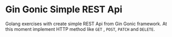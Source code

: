 # Gin Gonic Simple REST Api

Golang exercises with create simple REST Api from Gin Gonic framework. At this moment implement HTTP method like ```GET``` , ```POST```, ```PATCH``` and ```DELETE```.  